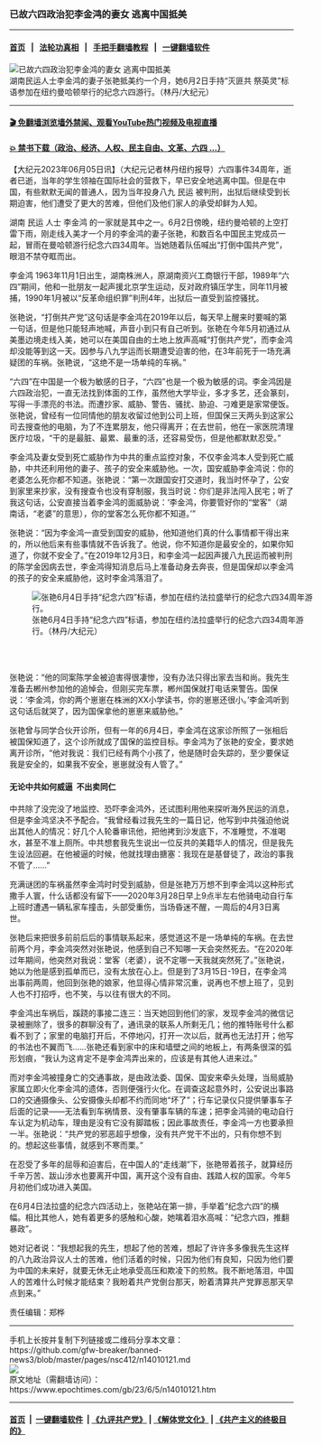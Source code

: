 ### 已故六四政治犯李金鸿的妻女 逃离中国抵美
------------------------

#### [首页](https://github.com/gfw-breaker/banned-news3/blob/master/README.md) &nbsp;&nbsp;|&nbsp;&nbsp; [法轮功真相](https://github.com/begood0513/basic/blob/master/README.md)  &nbsp;&nbsp;|&nbsp;&nbsp; [手把手翻墙教程](https://github.com/gfw-breaker/guides/wiki)  &nbsp;&nbsp;|&nbsp;&nbsp; [一键翻墙软件](https://github.com/gfw-breaker/nogfw/blob/master/README.md)  



<div><img alt="已故六四政治犯李金鸿的妻女 逃离中国抵美" class="attachment-djy_600_400 size-djy_600_400 wp-post-image" src="https://i.epochtimes.com/assets/uploads/2023/06/id14010122-166603-600x400.jpg"/>
<div class="caption">
 湖南民运人士李金鸿的妻子张艳抵美约一个月，她6月2日手持“灭匪共 祭英灵”标语参加在纽约曼哈顿举行的纪念六四游行。（林丹/大纪元）
</div></div><hr/>

#### [ 🎬  免翻墙浏览墙外禁闻、观看YouTube热门视频及电视直播](https://github.com/gfw-breaker/HelloWorld)

#### [ 💥  禁书下载（政治、经济、人权、民主自由、文革、六四 ...）](https://github.com/gfw-breaker/books/blob/master/README.md)

<div><p>
 【大纪元2023年06月05日讯】（大纪元记者林丹纽约报导）六四事件34周年，逝者已逝，当年的学生领袖在国际社会的营救下，早已安全地逃离中国。但是在中国，有些默默无闻的普通人，因为当年投身八九
 <ok href="https://www.epochtimes.com/gb/tag/%E6%B0%91%E8%BF%90.html">
  民运
 </ok>
 被判刑，出狱后继续受到长期迫害，他们遭受了更大的苦难，但他们及他们家人的承受却鲜为人知。
</p>
<p>
 湖南
 <ok href="https://www.epochtimes.com/gb/tag/%E6%B0%91%E8%BF%90.html">
  民运
 </ok>
 人士
 <ok href="https://www.epochtimes.com/gb/tag/%E6%9D%8E%E9%87%91%E9%B8%BF.html">
  李金鸿
 </ok>
 的一家就是其中之一。6月2日傍晚，纽约曼哈顿的上空打雷下雨，刚走线入美才一个月的李金鸿的妻子张艳，和数百名中国民主党成员一起，冒雨在曼哈顿游行纪念六四34周年。当她随着队伍喊出“打倒中国共产党”，眼泪不禁夺眶而出。
</p>
<p>
 <ok href="https://www.epochtimes.com/gb/tag/%E6%9D%8E%E9%87%91%E9%B8%BF.html">
  李金鸿
 </ok>
 1963年11月1日出生，湖南株洲人，原湖南资兴工商银行干部，1989年“六四”期间，他和一批朋友一起声援北京学生运动，反对政府镇压学生，同年11月被捕，1990年1月被以“反革命组织罪”判刑4年，出狱后一直受到监控骚扰。
</p>
<p>
 张艳说，“打倒共产党”这句话是李金鸿在2019年以后，每天早上醒来时要喊的第一句话，但是他只能轻声地喊，声音小到只有自己听到。张艳在今年5月初通过从美墨边境走线入美，她可以在美国自由的土地上放声高喊“打倒共产党”，而李金鸿却没能等到这一天。因参与八九学运而长期遭受迫害的他，在3年前死于一场充满疑团的车祸。张艳说，“这绝不是一场单纯的车祸。”
</p>
<p>
 “六四”在中国是一个极为敏感的日子，“六四”也是一个极为敏感的词。李金鸿因是六四政治犯，一直无法找到体面的工作，虽然他大学毕业，多才多艺，还会篆刻，写得一手漂亮的书法。而遭抄家、威胁、警告、骚扰、胁迫、刁难更是家常便饭。张艳说，曾经有一位同情他的朋友收留过他到公司上班，但国保三天两头到这家公司去搜查他的电脑，为了不连累朋友，他只得离开；在去世前，他在一家医院清理医疗垃圾，“干的是最脏、最累、最重的活，还容易受伤，但是他都默默忍受。”
</p>
<p>
 李金鸿及妻女受到死亡威胁作为中共的重点监控对象，不仅李金鸿本人受到死亡威胁，中共还利用他的妻子、孩子的安全来威胁他。一次，国安威胁李金鸿说：你的老婆怎么死你都不知道。张艳说：“第一次跟国安打交道时，我当时怀孕了，公安到家里来抄家，没有搜查令也没有穿制服，我当时说：你们是非法闯入民宅；听了我这句话，公安直接当着李金鸿的面威胁说：‘李金鸿，你要管好你的“堂客”（湖南话，“老婆”的意思），你的堂客怎么死你都不知道。’”
</p>
<p>
 张艳说：“因为李金鸿一直受到国安的威胁，他知道他们真的什么事情都干得出来的，所以他后来有些事情就不告诉我了。他说，你不知道你是最安全的，如果你知道了，你就不安全了。”在2019年12月3日，和李金鸿一起因声援八九民运而被判刑的陈学金因病去世，李金鸿得知消息后马上准备动身去奔丧，但是国保却以李金鸿的孩子的安全来威胁他，这时李金鸿落泪了。
</p>
<figure aria-describedby="caption-14010123" class="wp-caption aligncenter" id="14010123" style="width: 500px">
 <ok href=" https://i.epochtimes.com/assets/uploads/2023/06/id14010123-166604-450x338.jpg" rel="noreferrer noopener" target="_blank">
  <img alt="张艳6月4日手持“纪念六四”标语，参加在纽约法拉盛举行的纪念六四34周年游行。" src="https://i.epochtimes.com/assets/uploads/2023/06/id14010123-166604-450x338.jpg"/>
 </ok>
 <br/><figcaption class="wp-caption-text" id="caption-14010123">
  张艳6月4日手持“纪念六四”标语，参加在纽约法拉盛举行的纪念六四34周年游行。（林丹/大纪元）
 </figcaption><br/>
</figure><br/>
<p>
 张艳说：“他的同案陈学金被迫害得很凄惨，没有办法只得出家去当和尚。我先生准备去郴州参加他的追悼会，但刚买完车票，郴州国保就打电话来警告。国保说：‘李金鸿，你的两个崽崽在株洲的XX小学读书，你的崽崽还很小。’李金鸿听到这句话后就哭了，因为国保拿他的崽崽来威胁他。”
</p>
<p>
 张艳曾与同学合伙开诊所，但有一年的6月4日，李金鸿在这家诊所照了一张相后被国保知道了，这个诊所就成了国保的监控目标。李金鸿为了张艳的安全，要求她离开诊所，“他对我说：我们已经有两个小孩了，他是随时会失踪的，至少要保证我是安全的，如果我不安全，崽崽就没有人管了。”
</p>
<h4>
 无论中共如何威逼  不出卖同仁
</h4>
<p>
 中共除了没完没了地监控、恐吓李金鸿外，还试图利用他来探听海外民运的消息，但是李金鸿坚决不予配合。“我曾经看过我先生的一篇日记，他写到中共强迫他说出其他人的情况：好几个人轮番审讯他，把他拷到沙发底下，不准睡觉，不准喝水，甚至不准上厕所。中共想套我先生说出一位反共的美籍华人的情况，但是我先生设法回避。在他被逼的时候，他就找理由搪塞：我现在是基督徒了，政治的事我不管了……”
</p>
<p>
 充满谜团的车祸虽然李金鸿时时受到威胁，但是张艳万万想不到李金鸿以这种形式撒手人寰，什么话都没有留下——2020年3月28日早上9点半左右他骑电动自行车上班时遭遇一辆私家车撞击，头部受重伤，当场昏迷不醒，一周后的4月3日离世。
</p>
<p>
 张艳后来把很多前前后后的事情联系起来，感觉道这不是一场单纯的车祸。在去世前两个月，李金鸿突然对张艳说，他感到自己不知哪一天会突然死去。“在2020年过年期间，他突然对我说：堂客（老婆），说不定哪一天我就突然死了。”张艳说，她以为他是感到孤单而已，没有太放在心上。但是到了3月15日-19日，在李金鸿出事前两周，他回到张艳的娘家，他显得心情非常沉重，说再也不想上班了，见到人也不打招呼，也不笑，与以往有很大的不同。
</p>
<p>
 李金鸿出车祸后，蹊跷的事接二连三：当天她回到他们的家，发现李金鸿的微信记录被删除了，很多的群聊没有了，通讯录的联系人所剩无几；他的推特账号什么都看不到了；家里的电脑打开后，不停地闪，打开一次以后，就再也无法打开；他写的书法也不翼而飞……张艳还看到家中的床和墙壁之间的地板上，有两条很深的弧形划痕，“我认为这肯定不是李金鸿弄出来的，应该是有其他人进来过。”
</p>
<p>
 而对李金鸿被撞身亡的交通事故，是由政法委、国保、国安来牵头处理，当局威胁家属立即火化李金鸿的遗体，否则便强行火化。在调查这起意外时，公安说出事路口的交通摄像头、公安摄像头却都不约而同地“坏了”；行车记录仪只提供肇事车子后面的记录——无法看到车祸情景、没有肇事车辆的车速；把李金鸿骑的电动自行车认定为机动车，理由是没有它没有脚踏板；因此事故责任，李金鸿一方也要承担一半。张艳说：“共产党的邪恶超乎想像，没有共产党干不出的，只有你想不到的。想起这些事情，就感到不寒而栗。”
</p>
<p>
 在忍受了多年的屈辱和迫害后，在中国人的“走线潮”下，张艳带着孩子，就算经历千辛万苦、跋山涉水也要离开中国，离开这个没有自由、践踏人权的国家。今年5月初他们成功进入美国。
</p>
<p>
 在6月4日法拉盛的纪念六四活动上，张艳站在第一排，手举着“纪念六四”的横幅。相比其他人，她有着更多的感触和心酸，她噙着泪水高喊：“纪念六四，推翻暴政”。
</p>
<p>
 她对记者说：“我想起我的先生，想起了他的苦难，想起了许许多多像我先生这样的八九政治异议人士的苦难，他们活着的时候，只因为他们有良知，只因为他们要为中国的未来好，就要无休无止地承受高压和欺凌下的煎熬。我不断地落泪，中国人的苦难什么时候才能结束？我盼着共产党倒台那天，盼着清算共产党罪恶那天早点到来。”
</p>
<p>
 责任编辑：郑桦
</p>
</div>
<hr/>
手机上长按并复制下列链接或二维码分享本文章：<br/>
https://github.com/gfw-breaker/banned-news3/blob/master/pages/nsc412/n14010121.md <br/>
<a href='https://github.com/gfw-breaker/banned-news3/blob/master/pages/nsc412/n14010121.md'><img src='https://github.com/gfw-breaker/banned-news3/blob/master/pages/nsc412/n14010121.md.png'/></a> <br/>
原文地址（需翻墙访问）：https://www.epochtimes.com/gb/23/6/5/n14010121.htm


------------------------
#### [首页](https://github.com/gfw-breaker/banned-news3/blob/master/README.md) &nbsp;|&nbsp; [一键翻墙软件](https://github.com/gfw-breaker/nogfw/blob/master/README.md) &nbsp;| [《九评共产党》](https://github.com/gfw-breaker/9ping.md/blob/master/README.md#九评之一评共产党是什么) | [《解体党文化》](https://github.com/gfw-breaker/jtdwh.md/blob/master/README.md) | [《共产主义的终极目的》](https://github.com/gfw-breaker/gczydzjmd.md/blob/master/README.md)


<img src='http://gfw-breaker.win/banned-news3/pages/nsc412/n14010121.md' width='0px' height='0px'/>